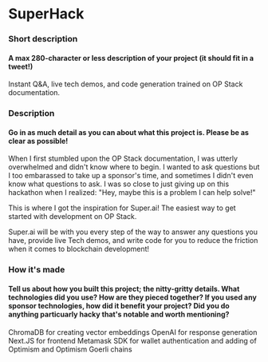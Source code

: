 # SuperHack

### Short description
#### A max 280-character or less description of your project (it should fit in a tweet!)
Instant Q&A, live tech demos, and code generation trained on OP Stack documentation.

### Description
#### Go in as much detail as you can about what this project is. Please be as clear as possible!

When I first stumbled upon the OP Stack documentation, I was utterly overwhelmed and didn't know where to begin. I wanted to ask questions but I too embarassed to take up a sponsor's time, and sometimes I didn't even know what questions to ask. I was so close to just giving up on this hackathon when I realized: "Hey, maybe this is a problem I can help solve!" 

This is where I got the inspiration for Super.ai! The easiest way to get started with development on OP Stack.

Super.ai will be with you every step of the way to answer any questions you have, provide live Tech demos, and write code for you to reduce the friction when it comes to blockchain development!

### How it's made
#### Tell us about how you built this project; the nitty-gritty details. What technologies did you use? How are they pieced together? If you used any sponsor technologies, how did it benefit your project? Did you do anything particuarly hacky that's notable and worth mentioning?
ChromaDB for creating vector embeddings
OpenAI for response generation
Next.JS for frontend
Metamask SDK for wallet authentication and adding of Optimism and Optimism Goerli chains
